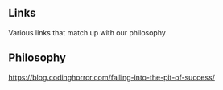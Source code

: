 ## Links

Various links that match up with our philosophy

## Philosophy

https://blog.codinghorror.com/falling-into-the-pit-of-success/
